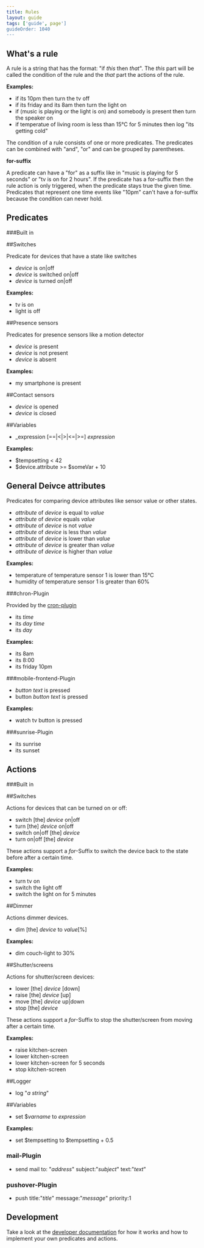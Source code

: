 ```yaml
---
title: Rules
layout: guide
tags: ['guide', page']
guideOrder: 1040
---
```


What's a rule
------------
A rule is a string that has the format: "if _this_ then _that_". The _this_ part will be called 
the condition of the rule and the _that_ part the actions of the rule.

__Examples:__

  * if its 10pm then turn the tv off
  * if its friday and its 8am then turn the light on
  * if (music is playing or the light is on) and somebody is present then turn the speaker on
  * if temperatue of living room is less than 15°C for 5 minutes then log "its getting cold" 

The condition of a rule consists of one or more predicates. The predicates can be combined with
"and", "or" and can be grouped by parentheses.

__for-suffix__

A predicate can have a "for" as a suffix like in "music is playing for 5 seconds" or 
"tv is on for 2 hours". If the predicate has a for-suffix then the rule action is only triggered,
when the predicate stays true the given time. Predicates that represent one time events like "10pm"
can't have a for-suffix because the condition can never hold.

Predicates
-----------

###Built in

##Switches

Predicate for devices that have a state like switches

  * _device_ is on|off
  * _device_ is switched on|off
  * _device_ is turned on|off

__Examples:__

  * tv is on
  * light is off

##Presence sensors

Predicates for presence sensors like a motion detector  

  * _device_ is present
  * _device_ is not present
  * _device_ is absent

__Examples:__

  * my smartphone is present

##Contact sensors

  * _device_ is opened
  * _device_ is closed

##Variables

  * _expression [==|<|>|<=|>=] _expression_

__Examples:__

  * $tempsetting < 42
  * $device.attribute >= $someVar + 10

## General Deivce attributes

Predicates for comparing device attributes like sensor value or other states.

  * _attribute_ of _device_ is equal to _value_
  * _attribute_ of _device_ equals _value_
  * _attribute_ of _device_ is not _value_
  * _attribute_ of _device_ is less than _value_
  * _attribute_ of _device_ is lower than _value_
  * _attribute_ of _device_ is greater than _value_
  * _attribute_ of _device_ is higher than _value_

__Examples:__

  * temperature of temperature sensor 1 is lower than 15°C
  * humidity of temperature sensor 1 is greater than 60% 

###chron-Plugin

Provided by the [cron-plugin](http://www.pimatic.org/docs/pimatic-cron/)

  * its _time_
  * its _day_ _time_
  * its _day_

__Examples:__

  * its 8am
  * its 8:00
  * its friday 10pm

###mobile-frontend-Plugin

  * _button text_ is pressed
  * button _button text_ is pressed

__Examples:__

  * watch tv button is pressed

###sunrise-Plugin

  * its sunrise
  * its sunset

Actions
-------

###Built in

##Switches

Actions for devices that can be turned on or off:

  * switch [the] _device_ on|off
  * turn [the] _device_ on|off
  * switch on|off [the] _device_ 
  * turn on|off [the] _device_ 

These actions support a _for_-Suffix to switch the device back to the state before after
a certain time.

__Examples:__

  * turn tv on
  * switch the light off
  * switch the light on for 5 minutes

##Dimmer

Actions dimmer devices. 

  * dim [the] _device_ to _value_[%]

__Examples:__

  * dim couch-light to 30%

##Shutter/screens

Actions for shutter/screen devices:

  * lower [the] _device_ [down]
  * raise [the] _device_ [up]
  * move [the] _device_ up|down
  * stop [the] _device_

These actions support a _for_-Suffix to stop the shutter/screen from moving after
a certain time.

__Examples:__
  
  * raise kitchen-screen 
  * lower kitchen-screen 
  * lower kitchen-screen for 5 seconds
  * stop kitchen-screen 

##Logger

  * log "_a string_"

##Variables

  * set $_varname_ to _expression_

__Examples:__
  
  * set $tempsetting to $tempsetting + 0.5

### mail-Plugin

  * send mail to: "_address_" subject:"_subject_" text:"_text_"

### pushover-Plugin

  * push title:"_title_" message:"_message_" priority:1


Development
------------
Take a look at the [developer documentation](http://www.pimatic.org/docs/lib/rules.html) for how
it works and how to implement your own predicates and actions.